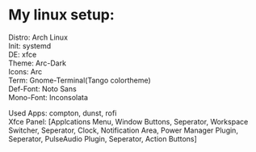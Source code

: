 # My linux setup:

Distro:       Arch Linux  
Init:         systemd  
DE:           xfce  
Theme:        Arc-Dark  
Icons:        Arc  
Term:         Gnome-Terminal(Tango colortheme)  
Def-Font:     Noto Sans  
Mono-Font:    Inconsolata  
  
  
Used Apps: compton, dunst, rofi  
Xfce Panel: [Applcations Menu, Window Buttons, Seperator, Workspace Switcher, Seperator, Clock, Notification Area, Power Manager Plugin, Seperator, PulseAudio Plugin, Seperator, Action Buttons]
